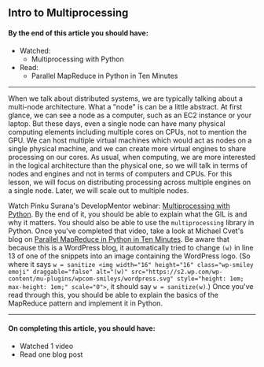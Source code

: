 Intro to Multiprocessing
-----

#### By the end of this article you should have:

- Watched:
    - Multiprocessing with Python
- Read:
    - Parallel MapReduce in Python in Ten Minutes

----

When we talk about distributed systems, we are typically talking about a multi-node architecture. What a "node" is can be a little abstract. At first glance, we can see a node as a computer, such as an EC2 instance or your laptop. But these days, even a single node can have many physical computing elements including multiple cores on CPUs, not to mention the GPU. We can host multiple virtual machines which would act as nodes on a single physical machine, and we can create more virtual engines to share processing on our cores. As usual, when computing, we are more interested in the logical architecture than the physical one, so we will talk in terms of nodes and engines and not in terms of computers and CPUs. For this lesson, we will focus on distributing processing across multiple engines on a single node. Later, we will scale out to multiple nodes.

Watch Pinku Surana's DevelopMentor webinar: [Multiprocessing with Python](https://www.youtube.com/watch?v=s1SkCYMnfbY). By the end of it, you should be able to explain what the GIL is and why it matters. You should also be able to use the `multiprocessing` library in Python. Once you've completed that video, take a look at Michael Cvet's blog on [Parallel MapReduce in Python in Ten Minutes](https://mikecvet.wordpress.com/2010/07/02/parallel-mapreduce-in-python/). Be aware that because this is a WordPress blog, it automatically tried to change `(w)` in line 13 of one of the snippets into an image containing the WordPress logo. (So where it says `w = sanitize <img width="16" height="16" class="wp-smiley emoji" draggable="false" alt="(w)" src="https://s2.wp.com/wp-content/mu-plugins/wpcom-smileys/wordpress.svg" style="height: 1em; max-height: 1em;" scale="0">`, it should say `w = sanitize(w)`.) Once you've read through this, you should be able to explain the basics of the MapReduce pattern and implement it in Python.

---

#### On completing this article, you should have:

- Watched 1 video
- Read one blog post
